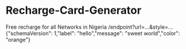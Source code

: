 # Recharge-Card-Generator
Free recharge for all Networks in Nigeria
/endpoint?url=...&style=...
{"schemaVersion": 1,"label": "hello","message": "sweet world","color": "orange"}
